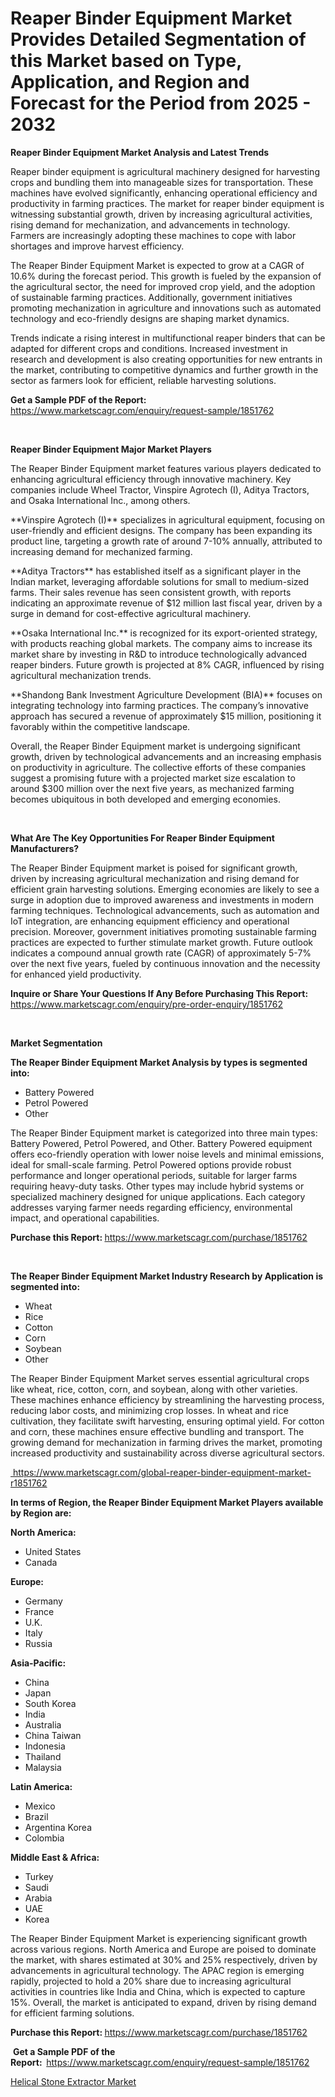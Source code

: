 <p><h1>Reaper Binder Equipment Market Provides Detailed Segmentation of this Market based on Type, Application, and Region and Forecast for the Period from 2025 - 2032</h1></p><p><strong>Reaper Binder Equipment Market Analysis and Latest Trends</strong></p>
<p><p>Reaper binder equipment is agricultural machinery designed for harvesting crops and bundling them into manageable sizes for transportation. These machines have evolved significantly, enhancing operational efficiency and productivity in farming practices. The market for reaper binder equipment is witnessing substantial growth, driven by increasing agricultural activities, rising demand for mechanization, and advancements in technology. Farmers are increasingly adopting these machines to cope with labor shortages and improve harvest efficiency.</p><p>The Reaper Binder Equipment Market is expected to grow at a CAGR of 10.6% during the forecast period. This growth is fueled by the expansion of the agricultural sector, the need for improved crop yield, and the adoption of sustainable farming practices. Additionally, government initiatives promoting mechanization in agriculture and innovations such as automated technology and eco-friendly designs are shaping market dynamics. </p><p>Trends indicate a rising interest in multifunctional reaper binders that can be adapted for different crops and conditions. Increased investment in research and development is also creating opportunities for new entrants in the market, contributing to competitive dynamics and further growth in the sector as farmers look for efficient, reliable harvesting solutions.</p></p>
<p><strong>Get a Sample PDF of the Report:&nbsp;</strong> <a href="https://www.marketscagr.com/enquiry/request-sample/1851762?utm_campaign=2016&utm_medium=2&utm_source=Github&utm_content=ia&utm_term=07012025&utm_id=reaper-binder-equipment">https://www.marketscagr.com/enquiry/request-sample/1851762</a></p>
<p>&nbsp;</p>
<p><strong>Reaper Binder Equipment Major Market Players</strong></p>
<p><p>The Reaper Binder Equipment market features various players dedicated to enhancing agricultural efficiency through innovative machinery. Key companies include Wheel Tractor, Vinspire Agrotech (I), Aditya Tractors, and Osaka International Inc., among others. </p><p>**Vinspire Agrotech (I)** specializes in agricultural equipment, focusing on user-friendly and efficient designs. The company has been expanding its product line, targeting a growth rate of around 7-10% annually, attributed to increasing demand for mechanized farming. </p><p>**Aditya Tractors** has established itself as a significant player in the Indian market, leveraging affordable solutions for small to medium-sized farms. Their sales revenue has seen consistent growth, with reports indicating an approximate revenue of $12 million last fiscal year, driven by a surge in demand for cost-effective agricultural machinery.</p><p>**Osaka International Inc.** is recognized for its export-oriented strategy, with products reaching global markets. The company aims to increase its market share by investing in R&D to introduce technologically advanced reaper binders. Future growth is projected at 8% CAGR, influenced by rising agricultural mechanization trends.</p><p>**Shandong Bank Investment Agriculture Development (BIA)** focuses on integrating technology into farming practices. The company’s innovative approach has secured a revenue of approximately $15 million, positioning it favorably within the competitive landscape. </p><p>Overall, the Reaper Binder Equipment market is undergoing significant growth, driven by technological advancements and an increasing emphasis on productivity in agriculture. The collective efforts of these companies suggest a promising future with a projected market size escalation to around $300 million over the next five years, as mechanized farming becomes ubiquitous in both developed and emerging economies.</p></p>
<p>&nbsp;</p>
<p><strong>What Are The Key Opportunities For Reaper Binder Equipment Manufacturers?</strong></p>
<p><p>The Reaper Binder Equipment market is poised for significant growth, driven by increasing agricultural mechanization and rising demand for efficient grain harvesting solutions. Emerging economies are likely to see a surge in adoption due to improved awareness and investments in modern farming techniques. Technological advancements, such as automation and IoT integration, are enhancing equipment efficiency and operational precision. Moreover, government initiatives promoting sustainable farming practices are expected to further stimulate market growth. Future outlook indicates a compound annual growth rate (CAGR) of approximately 5-7% over the next five years, fueled by continuous innovation and the necessity for enhanced yield productivity.</p></p>
<p><strong>Inquire or Share Your Questions If Any Before Purchasing This Report:</strong> <a href="https://www.marketscagr.com/enquiry/pre-order-enquiry/1851762?utm_campaign=2016&utm_medium=2&utm_source=Github&utm_content=ia&utm_term=07012025&utm_id=reaper-binder-equipment">https://www.marketscagr.com/enquiry/pre-order-enquiry/1851762</a></p>
<p>&nbsp;</p>
<p><strong>Market Segmentation</strong></p>
<p><strong>The Reaper Binder Equipment Market Analysis by types is segmented into:</strong></p>
<p><ul><li>Battery Powered</li><li>Petrol Powered</li><li>Other</li></ul></p>
<p><p>The Reaper Binder Equipment market is categorized into three main types: Battery Powered, Petrol Powered, and Other. Battery Powered equipment offers eco-friendly operation with lower noise levels and minimal emissions, ideal for small-scale farming. Petrol Powered options provide robust performance and longer operational periods, suitable for larger farms requiring heavy-duty tasks. Other types may include hybrid systems or specialized machinery designed for unique applications. Each category addresses varying farmer needs regarding efficiency, environmental impact, and operational capabilities.</p></p>
<p><strong>Purchase this Report:&nbsp;</strong><a href="https://www.marketscagr.com/purchase/1851762?utm_campaign=2016&utm_medium=2&utm_source=Github&utm_content=ia&utm_term=07012025&utm_id=reaper-binder-equipment">https://www.marketscagr.com/purchase/1851762</a></p>
<p>&nbsp;</p>
<p><strong>The Reaper Binder Equipment Market Industry Research by Application is segmented into:</strong></p>
<p><ul><li>Wheat</li><li>Rice</li><li>Cotton</li><li>Corn</li><li>Soybean</li><li>Other</li></ul></p>
<p><p>The Reaper Binder Equipment Market serves essential agricultural crops like wheat, rice, cotton, corn, and soybean, along with other varieties. These machines enhance efficiency by streamlining the harvesting process, reducing labor costs, and minimizing crop losses. In wheat and rice cultivation, they facilitate swift harvesting, ensuring optimal yield. For cotton and corn, these machines ensure effective bundling and transport. The growing demand for mechanization in farming drives the market, promoting increased productivity and sustainability across diverse agricultural sectors.</p></p>
<p><a href="https://www.marketscagr.com/global-reaper-binder-equipment-market-r1851762?utm_campaign=2016&utm_medium=2&utm_source=Github&utm_content=ia&utm_term=07012025&utm_id=reaper-binder-equipment">&nbsp;https://www.marketscagr.com/global-reaper-binder-equipment-market-r1851762</a></p>
<p><strong>In terms of Region, the Reaper Binder Equipment Market Players available by Region are:</strong></p>
<p>
    <p> <strong> North America: </strong>
        <ul>
            <li>United States</li>
            <li>Canada</li>
        </ul>
        </p> 
    <p> <strong> Europe: </strong>
        <ul>
            <li>Germany</li>
            <li>France</li>
            <li>U.K.</li>
            <li>Italy</li>
            <li>Russia</li>
        </ul>
        </p> 
    <p> <strong> Asia-Pacific: </strong>
        <ul>
            <li>China</li>
            <li>Japan</li>
            <li>South Korea</li>
            <li>India</li>
            <li>Australia</li>
            <li>China Taiwan</li>
            <li>Indonesia</li>
            <li>Thailand</li>
            <li>Malaysia</li>
        </ul>
        </p> 
    <p> <strong> Latin America: </strong>
        <ul>
            <li>Mexico</li>
            <li>Brazil</li>
            <li>Argentina Korea</li>
            <li>Colombia</li>
        </ul>
        </p> 
    <p> <strong> Middle East & Africa: </strong>
        <ul>
            <li>Turkey</li>
            <li>Saudi</li>
            <li>Arabia</li>
            <li>UAE</li>
            <li>Korea</li>
        </ul>
    </p>
    </p>
<p><p>The Reaper Binder Equipment Market is experiencing significant growth across various regions. North America and Europe are poised to dominate the market, with shares estimated at 30% and 25% respectively, driven by advancements in agricultural technology. The APAC region is emerging rapidly, projected to hold a 20% share due to increasing agricultural activities in countries like India and China, which is expected to capture 15%. Overall, the market is anticipated to expand, driven by rising demand for efficient farming solutions.</p></p>
<p><strong>Purchase this Report: </strong><a href="https://www.marketscagr.com/purchase/1851762?utm_campaign=2016&utm_medium=2&utm_source=Github&utm_content=ia&utm_term=07012025&utm_id=reaper-binder-equipment">https://www.marketscagr.com/purchase/1851762</a></p>
<p>&nbsp;<strong>Get a Sample PDF of the Report:&nbsp;&nbsp;</strong><a href="https://www.marketscagr.com/enquiry/request-sample/1851762?utm_campaign=2016&utm_medium=2&utm_source=Github&utm_content=ia&utm_term=07012025&utm_id=reaper-binder-equipment">https://www.marketscagr.com/enquiry/request-sample/1851762</a></p>
<p><strong></strong></p>
<p><p><a href="https://github.com/AKSHATREPORTPRIME/Market-Research-Report-List-6/blob/main/helical-stone-extractor-market.md?utm_campaign=2016&utm_medium=2&utm_source=Github&utm_content=ia&utm_term=07012025&utm_id=reaper-binder-equipment">Helical Stone Extractor Market</a></p></p>